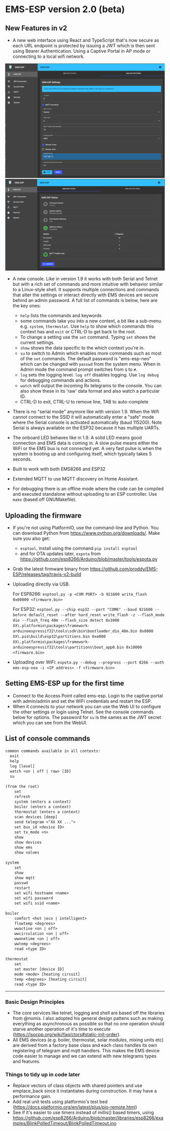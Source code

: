 # EMS-ESP version 2.0 (beta)

## **New Features in v2**

- A new web interface using React and TypeScript that's now secure as each URL endpoint is protected by issuing a JWT which is then sent using Bearer Authentication. Using a Captive Portal in AP mode or connecting to a local wifi network.

![settings](/media/web_settings.PNG)
![status](/media/web_status.PNG)

- A new console. Like in version 1.9 it works with both Serial and Telnet but with a rich set of commands and more intuitive with behavior similar to a Linux-style shell. It supports multiple connections and commands that alter the settings or interact directly with EMS devices are secure behind an admin password. A full list of commands is below, here are the key ones:
    * `help` lists the commands and keywords
    * some commands take you into a new context, a bit like a sub-menu. e.g. `system`, `thermostat`. Use `help` to show which commands this context has and `exit` or CTRL-D to get back to the root.
    * To change a setting use the `set` command. Typing `set` shows the current settings.
    * `show` shows the data specific to the which context you're in.
    * `su` to switch to Admin which enables more commands such as most of the `set` commands. The default password is "ems-esp-neo" which can be changed with `passwd` from the system menu. When in Admin mode the command prompt switches from `$` to `#`.
    * `log` sets the logging level. `log off` disables logging. Use `log debug` for debugging commands and actions.
    * `watch` will output the incoming Rx telegrams to the console. You can also show these in its 'raw' data format and also watch a particular ID.
    * CTRL-D to exit, CTRL-U to remove line, TAB to auto-complete 
  
- There is no "serial mode" anymore like with version 1.9. When the Wifi cannot connect to the SSID it will automatically enter a "safe" mode where the Serial console is activated automatically (baud 115200). Note Serial is always available on the ESP32 because it has multiple UARTs.

- The onboard LED behaves like in 1.9. A solid LED means good connection and EMS data is coming in. A slow pulse means either the WiFi or the EMS bus is not connected yet. A very fast pulse is when the system is booting up and configuring itself, which typically takes 5 seconds.

- Built to work with both EMS8266 and ESP32

- Extended MQTT to use MQTT discovery on Home Assistant.

- For debugging there is an offline mode where the code can be compiled and executed standalone without uploading to an ESP controller. Use `make` (based off GNUMakefile).

## **Uploading the firmware**

- If you're not using PlatformIO, use the command-line and Python. You can download Python from https://www.python.org/downloads/. Make sure you also get:
  - `esptool`, install using the command `pip install esptool`
  - and for OTA updates later, `espota` from https://github.com/esp8266/Arduino/blob/master/tools/espota.py

- Grab the latest firmware binary from https://github.com/proddy/EMS-ESP/releases/tag/travis-v2-build
- Uploading directly via USB.
  
  For ESP8266: `esptool.py -p <COM PORT> -b 921600 write_flash 0x00000 <firmware.bin>`
  
  For ESP32: `esptool.py --chip esp32 --port "COM6" --baud 921600 --before default_reset --after hard_reset write_flash -z --flash_mode dio --flash_freq 40m --flash_size detect 0x1000 XX\.platformio\packages\framework-arduinoespressif32\tools\sdk\bin\bootloader_dio_40m.bin 0x8000 XX\.pio\build\esp32\partitions.bin 0xe000 XX\.platformio\packages\framework-arduinoespressif32\tools\partitions\boot_app0.bin 0x10000  <firmware.bin>`
- Uploading over WiFi: `espota.py --debug --progress --port 8266 --auth ems-esp-neo -i <IP address> -f <firmware.bin>`

## **Setting EMS-ESP up for the first time**

 - Connect to the Access Point called ems-esp. Login to the captive portal with admin/admin and set the WiFi credentials and restart the ESP.
 - When it connects to your network you can use the Web UI to configure the other settings or login using Telnet. See the console commands below for options. The password for `su` is the sames as the JWT secret which you can see from the WebUI.

## **List of console commands**

```
common commands available in all contexts:
  exit
  help
  log [level]
  watch <on | off | raw> [ID]
  su

(from the root)
	set
	refresh
	system (enters a context)
	boiler (enters a context)
	thermostat (enters a context)
	scan devices [deep]
	send telegram <"XX XX ...">
	set bus_id <device ID>
	set tx_mode <n>
	show
	show devices
	show ems
	show values

system
	set
	show
	show mqtt
	passwd
	restart
	set wifi hostname <name>
	set wifi password
	set wifi ssid <name>

boiler
	comfort <hot |eco | intelligent>
	flowtemp <degrees>
	wwactive <on | off>
	wwcirculation <on | off>
	wwonetime <on | off>
	wwtemp <degrees>
	read <type ID>

thermostat
	set
	set master [device ID]
	mode <mode> [heating circuit]
	temp <degrees> [heating circuit]
	read <type ID>
```
  
----------

### **Basic Design Principles**

- The core services like telnet, logging and shell are based off the libraries from @nomis. I also adopted his general design pattens such as making everything as asynchronous as possible so that no one operation should starve another operation of it's time to execute (https://isocpp.org/wiki/faq/ctors#static-init-order).
- All EMS devices (e.g. boiler, thermostat, solar modules, mixing units etc) are derived from a factory base class and each class handles its own registering of telegram and mqtt handlers. This makes the EMS device code easier to manage and we can extend with new telegrams types and features.

### **Things to tidy up in code later**

- Replace vectors of class objects with shared pointers and use emplace_back since it instantiates during construction. It may have a performance gain.
- Add real unit tests using platformio's test bed (https://docs.platformio.org/en/latest/plus/pio-remote.html)
- See if it's easier to use timers instead of millis() based timers, using https://github.com/esp8266/Arduino/blob/master/libraries/esp8266/examples/BlinkPolledTimeout/BlinkPolledTimeout.ino

